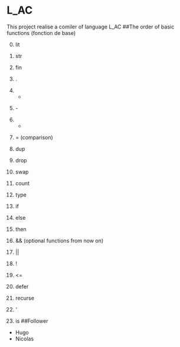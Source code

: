 # L_AC
This project realise a comiler of language L_AC
##The order of basic functions (fonction de base)

0. lit

1. str

2. fin

3. .

4. +

5. \-

6. *

7. = (comparison)

8. dup

9. drop

10. swap

11. count

12. type

13. if

13. else

14. then

12. && (optional functions from now on)

13. ||

14. !

15. <=

16. defer

17. recurse

18. '

19. is
##Follower

- Hugo
- Nicolas
